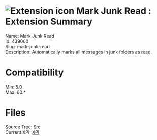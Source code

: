 # ![Extension icon](https://addons.thunderbird.net/static/img/addon-icons/default-64.png) Mark Junk Read : Extension Summary

Name: Mark Junk Read  
Id: 439060  
Slug: mark-junk-read  
Description: Automatically marks all messages in junk folders as read.
  

# Compatibility
Min: 5.0  
Max: 60.*  

# Files

Source Tree: [Src](C:/Dev/Thunderbird/ThunderKdB/xall/x60/439060-mark-junk-read/src)  
Current XPI: [XPI](C:/Dev/Thunderbird/ThunderKdB/xall/x60/439060-mark-junk-read/xpi)  



